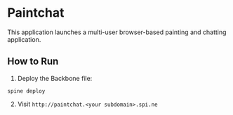 Paintchat
=========

This application launches a multi-user browser-based painting and chatting application.

How to Run
----------

1. Deploy the Backbone file:

```
spine deploy
```

2. Visit ```http://paintchat.<your subdomain>.spi.ne```
